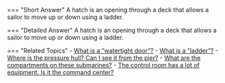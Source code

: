 
=== "Short Answer"
    A hatch is an opening through a deck that allows a sailor to move up or down using a ladder.

=== "Detailed Answer"
    A hatch is an opening through a deck that allows a sailor to move up or down using a ladder.

=== "Related Topics"
    - [What is a “watertight door”?](../FAQs/what-is-a-watertight-door.md)
    - [What is a “ladder”?](../FAQs/what-is-a-ladder.md)
    - [Where is the pressure hull?  Can I see it from the pier?](../FAQs/where-is-the-pressure-hull-can-i-see-it-from-the-pier.md)
    - [What are the compartments on these submarines?](../FAQs/what-are-the-compartments-on-these-submarines.md)
    - [The control room has a lot of equipment.  Is it the command center?](../FAQs/the-control-room-has-a-lot-of-equipment-is-it-the-command-center.md)
